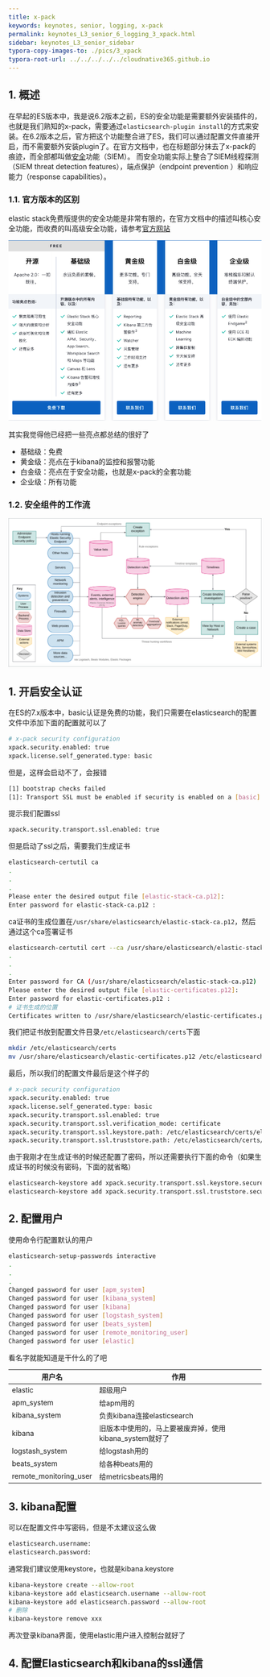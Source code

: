 ```yaml
---
title: x-pack
keywords: keynotes, senior, logging, x-pack
permalink: keynotes_L3_senior_6_logging_3_xpack.html
sidebar: keynotes_L3_senior_sidebar
typora-copy-images-to: ./pics/3_xpack
typora-root-url: ../../../../../cloudnative365.github.io
---
```


## 1. 概述

在早起的ES版本中，我是说6.2版本之前，ES的安全功能是需要额外安装插件的，也就是我们熟知的x-pack，需要通过`elasticsearch-plugin install`的方式来安装。在6.2版本之后，官方把这个功能整合进了ES，我们可以通过配置文件直接开启，而不需要额外安装plugin了。在官方文档中，也在标题部分抹去了x-pack的痕迹，而全部都叫做[安全](https://www.elastic.co/guide/en/security/current/index.html)功能（SIEM）。 而安全功能实际上整合了SIEM线程探测（SIEM threat detection features），端点保护（endpoint prevention ）和响应能力（response capabilities）。

### 1.1. 官方版本的区别

elastic stack免费版提供的安全功能是非常有限的，在官方文档中的描述叫核心安全功能，而收费的叫高级安全功能，请参考[官方网站](https://www.elastic.co/cn/subscriptions)

![image-20200904094700864](/pages/keynotes/L3_senior/6_logging/pics/3_xpack/image-20200904094700864.png)

其实我觉得他已经把一些亮点都总结的很好了

+ 基础级：免费
+ 黄金级：亮点在于kibana的监控和报警功能
+ 白金级：亮点在于安全功能，也就是x-pack的全套功能
+ 企业级：所有功能

### 1.2. 安全组件的工作流

![Elastic Security workflow](/pages/keynotes/L3_senior/6_logging/pics/3_xpack/workflow.png)

## 1. 开启安全认证

在ES的7.x版本中，basic认证是免费的功能，我们只需要在elasticsearch的配置文件中添加下面的配置就可以了

``` bash
# x-pack security configuration
xpack.security.enabled: true
xpack.license.self_generated.type: basic
```

但是，这样会启动不了，会报错

``` bash
[1] bootstrap checks failed
[1]: Transport SSL must be enabled if security is enabled on a [basic] license. Please set [xpack.security.transport.ssl.enabled] to [true] or disable security by setting [xpack.security.enabled] to [false]
```

提示我们配置ssl

``` bash
xpack.security.transport.ssl.enabled: true
```

但是启动了ssl之后，需要我们生成证书

``` bash
elasticsearch-certutil ca
.
.
.
Please enter the desired output file [elastic-stack-ca.p12]: 
Enter password for elastic-stack-ca.p12 : 
```

ca证书的生成位置在`/usr/share/elasticsearch/elastic-stack-ca.p12`，然后通过这个ca签署证书

``` bash
elasticsearch-certutil cert --ca /usr/share/elasticsearch/elastic-stack-ca.p12
.
.
.
Enter password for CA (/usr/share/elasticsearch/elastic-stack-ca.p12) : 
Please enter the desired output file [elastic-certificates.p12]: 
Enter password for elastic-certificates.p12 : 
# 证书生成的位置
Certificates written to /usr/share/elasticsearch/elastic-certificates.p12
```

我们把证书放到配置文件目录`/etc/elasticsearch/certs`下面

``` bash
mkdir /etc/elasticsearch/certs
mv /usr/share/elasticsearch/elastic-certificates.p12 /etc/elasticsearch/certs
```

最后，所以我们的配置文件最后是这个样子的

``` bash
# x-pack security configuration
xpack.security.enabled: true
xpack.license.self_generated.type: basic
xpack.security.transport.ssl.enabled: true
xpack.security.transport.ssl.verification_mode: certificate
xpack.security.transport.ssl.keystore.path: /etc/elasticsearch/certs/elastic-certificates.p12
xpack.security.transport.ssl.truststore.path: /etc/elasticsearch/certs/elastic-certificates.p12
```

由于我刚才在生成证书的时候还配置了密码，所以还需要执行下面的命令（如果生成证书的时候没有密码，下面的就省略）

``` bash
elasticsearch-keystore add xpack.security.transport.ssl.keystore.secure_password
elasticsearch-keystore add xpack.security.transport.ssl.truststore.secure_password
```

## 2. 配置用户

使用命令行配置默认的用户

``` bash
elasticsearch-setup-passwords interactive
.
.
.
Changed password for user [apm_system]
Changed password for user [kibana_system]
Changed password for user [kibana]
Changed password for user [logstash_system]
Changed password for user [beats_system]
Changed password for user [remote_monitoring_user]
Changed password for user [elastic]
```

看名字就能知道是干什么的了吧

| 用户名                 | 作用                                                    |
| ---------------------- | ------------------------------------------------------- |
| elastic                | 超级用户                                                |
| apm_system             | 给apm用的                                               |
| kibana_system          | 负责kibana连接elasticsearch                             |
| kibana                 | 旧版本中使用的，马上要被废弃掉，使用kibana_system就好了 |
| logstash_system        | 给logstash用的                                          |
| beats_system           | 给各种beats用的                                         |
| remote_monitoring_user | 给metricsbeats用的                                      |

## 3. kibana配置

可以在配置文件中写密码，但是不太建议这么做

``` bash
elasticsearch.username: 
elasticsearch.password:
```

通常我们建议使用keystore，也就是kibana.keystore

``` bash
kibana-keystore create --allow-root
kibana-keystore add elasticsearch.username --allow-root
kibana-keystore add elasticsearch.password --allow-root
# 删除
kibana-keystore remove xxx
```

再次登录kibana界面，使用elastic用户进入控制台就好了

## 4. 配置Elasticsearch和kibana的ssl通信

